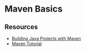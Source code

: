 Maven Basics
===

Resources
---

- [Building Java Projects with Maven](https://spring.io/guides/gs/maven/#scratch)
- [Maven Tutorial](http://tutorials.jenkov.com/maven/maven-tutorial.html)
